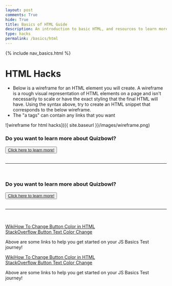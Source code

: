 ```yaml
---
layout: post
comments: True
hide: True
title: Basics of HTML Guide
description: An introduction to basic HTML, and resources to learn more.
type: hacks
permalink: /basics/html
---
```


{% include nav_basics.html %}

# HTML Hacks
- Below is a wireframe for an HTML element you will create. A wireframe is a rough visual representation of HTML elements on a page and isn't necessarily to scale or have the exact styling that the final HTML will have. Using the syntax above, try to create an HTML snippet that corresponds to the below wireframe.
- The "a tags" can contain any links that you want

![wireframe for html hacks]({{ site.baseurl }}/images/wireframe.png)


<p><h3>Do you want to learn more about Quizbowl?</h3></p>
<div>
    <button><a href="https://www.naqt.com/about/quiz-bowl.html">Click here to learn more!</a></button>
<!-- note that button text is glaringly yellow because of theme settings. to change this would mean messing up a lot of preexisting theme code, so the color stays-->
</div>
<br>
<hr>
<br>

<p><h3>Do you want to learn more about Quizbowl?</h3></p>
<div>
    <button><a href="https://www.naqt.com/about/quiz-bowl.html">Click here to learn more!</a></button>
<!-- note that button text is glaringly yellow because of theme settings. to change this would mean messing up a lot of preexisting theme code, so the color stays-->
</div>
<br>
<hr>
<br>


<a href="https://www.wikihow.com/Change-the-Button-Color-in-HTML">WikiHow To Change Button Color in HTML</a><br>
<a href="https://stackoverflow.com/questions/12471132/how-to-set-text-color-in-submit-button">StackOverflow Button Text Color Change</a><br>

<div>
<p>Above are some links to help you get started on your JS Basics Test journey!</p>
</div>


<a href="https://www.wikihow.com/Change-the-Button-Color-in-HTML">WikiHow To Change Button Color in HTML</a><br>
<a href="https://stackoverflow.com/questions/12471132/how-to-set-text-color-in-submit-button">StackOverflow Button Text Color Change</a><br>

<div>
<p>Above are some links to help you get started on your JS Basics Test journey!</p>
</div>